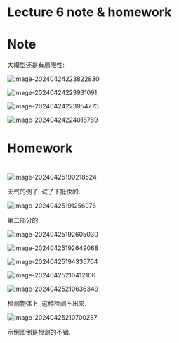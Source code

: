 # Lecture 6 note & homework

# Note

大模型还是有局限性: 

![image-20240424223822830](https://raw.githubusercontent.com/zhuhu00/img/master/20240424223822.png)

![image-20240424223931091](https://raw.githubusercontent.com/zhuhu00/img/master/20240424223931.png)

![image-20240424223954773](https://raw.githubusercontent.com/zhuhu00/img/master/20240424223955.png)

![image-20240424224018789](https://raw.githubusercontent.com/zhuhu00/img/master/20240424224019.png)

# Homework

# 

![image-20240425190218524](https://raw.githubusercontent.com/zhuhu00/img/master/20240425190218.png)

天气的例子, 试了下挺快的. 

![image-20240425191256976](https://raw.githubusercontent.com/zhuhu00/img/master/20240425191257.png)

第二部分的

![image-20240425192605030](https://raw.githubusercontent.com/zhuhu00/img/master/20240425211038.png)

![image-20240425192649068](https://raw.githubusercontent.com/zhuhu00/img/master/20240425192649.png)

![image-20240425194335704](https://raw.githubusercontent.com/zhuhu00/img/master/20240425194335.png)

![image-20240425210412106](https://raw.githubusercontent.com/zhuhu00/img/master/20240425210412.png)

![image-20240425210636349](https://raw.githubusercontent.com/zhuhu00/img/master/20240425211039.png)

检测物体上, 这种检测不出来. 

![image-20240425210700287](https://raw.githubusercontent.com/zhuhu00/img/master/20240425210700.png)

示例图倒是检测的不错. 
